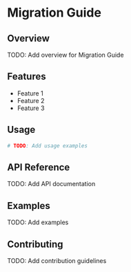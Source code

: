 # Migration Guide

## Overview

TODO: Add overview for Migration Guide

## Features

- Feature 1
- Feature 2
- Feature 3

## Usage

```python
# TODO: Add usage examples
```

## API Reference

TODO: Add API documentation

## Examples

TODO: Add examples

## Contributing

TODO: Add contribution guidelines
